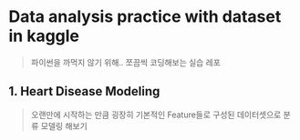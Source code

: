 # Data analysis practice with dataset in kaggle
> 파이썬을 까먹지 않기 위해.. 쪼끔씩 코딩해보는 실습 레포



## 1. Heart Disease Modeling
> 오랜만에 시작하는 만큼 굉장히 기본적인 Feature들로 구성된 데이터셋으로 분류 모델링 해보기



